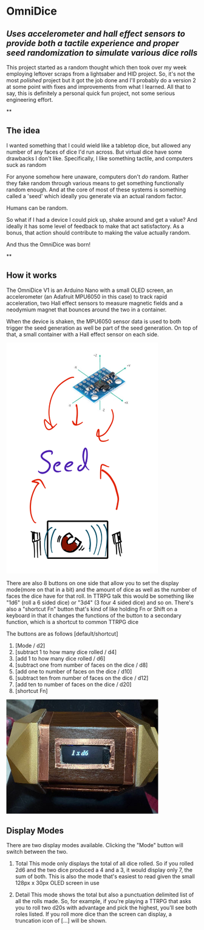 # OmniDice

## *Uses accelerometer and hall effect sensors to provide both a tactile experience and proper seed randomization to simulate various dice rolls*

This project started as a random thought which then took over my week employing leftover scraps from a lightsaber and HID project. So, it's not the most *polished* project but it got the job done and I'll probably do a version 2 at some point with fixes and improvements from what I learned. All that to say, this is definitely a personal quick fun project, not some serious engineering effort.

**

## The idea

I wanted something that I could wield like a tabletop dice, but allowed any number of any faces of dice I'd run across. But virtual dice have some drawbacks I don't like. Specifically, I like something tactile, and computers suck as random

For anyone somehow here unaware, computers don't _do_ random. Rather they fake random through various means to get something functionally random enough. And at the core of most of these systems is something called a 'seed' which ideally you generate via an actual random factor. 

Humans can be random.

So what if I had a device I could pick up, shake around and get a value? And ideally it has some level of feedback to make that act satisfactory. As a bonus, that action should contribute to making the value actually random.

And thus the OmniDice was born! 

**

## How it works

The OmniDice V1 is an Arduino Nano with a small OLED screen, an accelerometer (an Adafruit MPU6050 in this case) to track rapid acceleration, two Hall effect sensors to measure magnetic fields and a neodymium magnet that bounces around the two in a container.

When the device is shaken, the MPU6050 sensor data is used to both trigger the seed generation as well be part of the seed generation. On top of that, a small container with a Hall effect sensor on each side.

<img src="https://github.com/raegun2k/OmniDice/blob/main/images/IMG_0285.jpg" width="400" /> 

There are also 8 buttons on one side that allow you to set the display mode(more on that in a bit) and the amount of dice as well as the number of faces the dice have for that roll. In TTRPG talk this would be something like "1d6" (roll a 6 sided dice) or "3d4" (3 four 4 sided dice) and so on. There's also a "shortcut Fn" button that's kind of like holding Fn or Shift on a keyboard in that it changes the functions of the button to a secondary function, which is a shortcut to common TTRPG dice


The buttons are as follows [default/shortcut]

1. [Mode / d2]
2. [subtract 1 to how many dice rolled / d4]
3. [add 1 to how many dice rolled / d6]
4. [subtract one from number of faces on the dice / d8]
5. [add one to number of faces on the dice / d10]
6. [subtract ten from number of faces on the dice / d12]
7. [add ten to number of faces on the dice / d20]
8. [shortcut Fn]

<img src="https://github.com/raegun2k/OmniDice/blob/main/images/DiceSelectorSm.JPG" width="400">

## Display Modes

There are two display modes available. Clicking the "Mode" button will switch between the two.

 1. Total
		 This mode only displays the total of all dice rolled. So if you rolled 2d6 and the two dice produced a 4 and a 3, it would display only 7, the sum of both. This is also the mode that's easiest to read given the small 128px x 30px OLED screen in use


		  
 2. Detail
		 This mode shows the total but also a punctuation delimited list of all the rolls made. So, for example, if you're playing a TTRPG that asks you to roll two d20s with advantage and pick the highest, you'll see both roles listed. If you roll more dice than the screen can display, a truncation icon of [...] will be shown.

